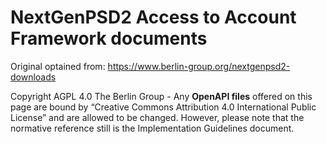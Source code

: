 # NextGenPSD2 Access to Account Framework documents

Original optained from: https://www.berlin-group.org/nextgenpsd2-downloads

Copyright AGPL 4.0 The Berlin Group - Any **OpenAPI files** offered on this page are bound by “Creative Commons Attribution 4.0 International Public License” and are allowed to be changed. However, please note that the normative reference still is the Implementation Guidelines document.
